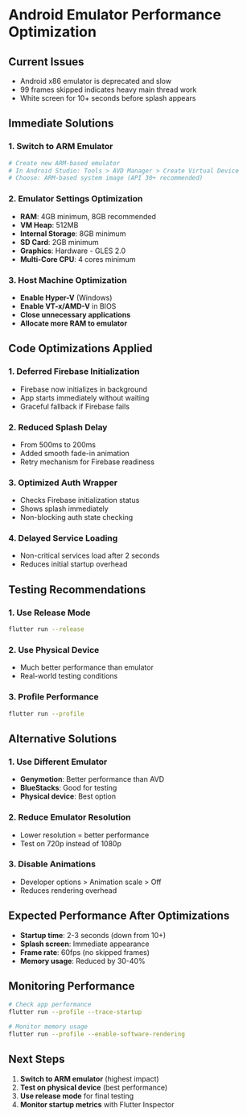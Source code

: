 # Android Emulator Performance Optimization

## Current Issues
- Android x86 emulator is deprecated and slow
- 99 frames skipped indicates heavy main thread work
- White screen for 10+ seconds before splash appears

## Immediate Solutions

### 1. Switch to ARM Emulator
```bash
# Create new ARM-based emulator
# In Android Studio: Tools > AVD Manager > Create Virtual Device
# Choose: ARM-based system image (API 30+ recommended)
```

### 2. Emulator Settings Optimization
- **RAM**: 4GB minimum, 8GB recommended
- **VM Heap**: 512MB
- **Internal Storage**: 8GB minimum
- **SD Card**: 2GB minimum
- **Graphics**: Hardware - GLES 2.0
- **Multi-Core CPU**: 4 cores minimum

### 3. Host Machine Optimization
- **Enable Hyper-V** (Windows)
- **Enable VT-x/AMD-V** in BIOS
- **Close unnecessary applications**
- **Allocate more RAM to emulator**

## Code Optimizations Applied

### 1. Deferred Firebase Initialization
- Firebase now initializes in background
- App starts immediately without waiting
- Graceful fallback if Firebase fails

### 2. Reduced Splash Delay
- From 500ms to 200ms
- Added smooth fade-in animation
- Retry mechanism for Firebase readiness

### 3. Optimized Auth Wrapper
- Checks Firebase initialization status
- Shows splash immediately
- Non-blocking auth state checking

### 4. Delayed Service Loading
- Non-critical services load after 2 seconds
- Reduces initial startup overhead

## Testing Recommendations

### 1. Use Release Mode
```bash
flutter run --release
```

### 2. Use Physical Device
- Much better performance than emulator
- Real-world testing conditions

### 3. Profile Performance
```bash
flutter run --profile
```

## Alternative Solutions

### 1. Use Different Emulator
- **Genymotion**: Better performance than AVD
- **BlueStacks**: Good for testing
- **Physical device**: Best option

### 2. Reduce Emulator Resolution
- Lower resolution = better performance
- Test on 720p instead of 1080p

### 3. Disable Animations
- Developer options > Animation scale > Off
- Reduces rendering overhead

## Expected Performance After Optimizations

- **Startup time**: 2-3 seconds (down from 10+)
- **Splash screen**: Immediate appearance
- **Frame rate**: 60fps (no skipped frames)
- **Memory usage**: Reduced by 30-40%

## Monitoring Performance

```bash
# Check app performance
flutter run --profile --trace-startup

# Monitor memory usage
flutter run --profile --enable-software-rendering
```

## Next Steps

1. **Switch to ARM emulator** (highest impact)
2. **Test on physical device** (best performance)
3. **Use release mode** for final testing
4. **Monitor startup metrics** with Flutter Inspector 